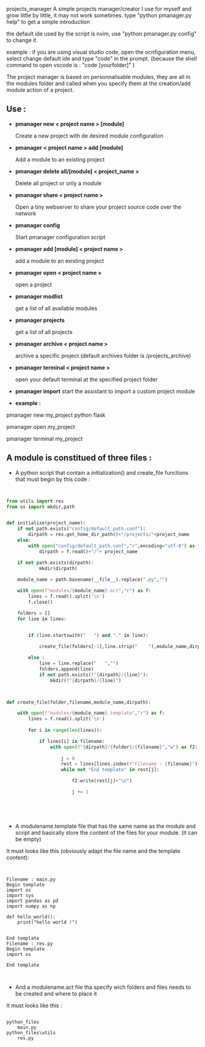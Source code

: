  projects_manager
A simple projects manager/creator I use for myself and grow little by little, it may not work sometimes.
type "python pmanager.py help" to get a simple introduction

the default ide used by the script is nvim, use "python pmanager.py config" to change it.

example :
if you are using visual studio code, open the  ocnfiguration menu, select change default ide and type "code" in the prompt. 
(because the shell command to open vscode is : "code [yourfolder]" )

The project manager is based on personnalisable modules, they are all in the modules folder and called when you specify them at the creation/add module action of a project.

## Use :


- **pmanager new < project name > [module]**
    
    Create a new project with de desired module configuration



- **pmanager < project name > add [module]**
    
    
    Add a module to an existing project



- **pmanager delete all/[module] < project_name >**
    
    
    Delete all project or only a module



- **pmanager share < project name >**
    
    
    Open a tiny webserver to share your project source code over
    the network



- **pmanager config**


    Start pmanager configuration script



- **pmanager add [module] < project name >**
    
    
    add a module to an existing project


- **pmanager open < project name >**


    open a project


- **pmanager modlist**


    get a list of all available modules


- **pmanager projects**


    get a list of all projects


- **pmanager archive < project name >**


    archive a specific project 
    (default archives folder is <user home directory>/projects_archive)


- **pmanager terminal < project name >**


    open your default terminal at the specified project folder

- **pmanager import**
start the assistant to import a custom project module


- **example :**


pmanager new my_project python flask


pmanager open my_project


pmanager terminal my_project





## A module is constitued of three files :

- A python script that contain a initialization()  and create_file functions that must begin by this code :


```python


from utils import res
from os import mkdir,path


def initialize(project_name):
    if not path.exists("config/default_path.conf"):
        dirpath = res.get_home_dir_path()+"/projects/"+project_name
    else:
        with open("config/default_path.conf","r",encoding="utf-8") as f:
            dirpath = f.read()+"/"+ project_name

    if not path.exists(dirpath):
            mkdir(dirpath)
        
    module_name = path.basename(__file__).replace(".py","")

    with open(f"modules/{module_name}.act","r") as f:
        lines = f.read().split('\n')
        f.close()

    folders = []
    for line in lines:


        if (line.startswith("   ") and "." in line):
           
            create_file(folders[-1],line.strip("    "),module_name,dirpath)

        else :
            line = line.replace("   ","")
            folders.append(line)
            if not path.exists(f"{dirpath}/{line}"):
                mkdir(f"{dirpath}/{line}")



def create_file(folder,filename,module_name,dirpath):

    with open(f"modules/{module_name}.template","r") as f:
        lines = f.read().split('\n')
        
        for i in range(len(lines)):

            if lines[i] in filename:
                with open(f"{dirpath}/{folder}/{filename}","w") as f2:
                    
                    j = 0
                    rest = lines[lines.index(f"Filename : {filename}")+2:]
                    while not "End template" in rest[j]:

                        f2.write(rest[j]+"\n")

                        j += 1
           

           
       
 ```



- A modulename.template file that has the same name as the module and script and basically store the content of the files for your module. (it can be empty)

It must looks like this (obviously adapt the file name and the template content):


```
    
    
Filename : main.py
Begin template
import os
import sys
import pandas as pd
import numpy as np

def hello_world():
    print("hello world !")


End template
Filename : res.py
Begin template
import os
    
End template
    
    
```

- And a modulename.act file tha specify wich folders and files needs to be created and where to place it

It must looks like this :

```

python_files
    main.py
python_files\utils
    res.py


```



